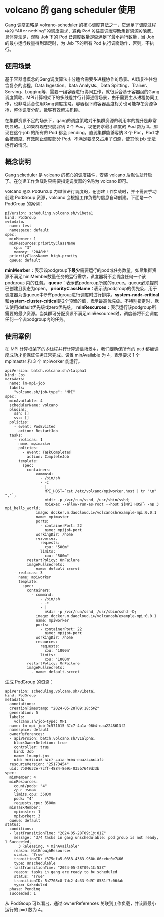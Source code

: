 # volcano 的 gang scheduler 使用

Gang 调度策略是 volcano-scheduler 的核心调度算法之一，它满足了调度过程中的 “All or nothing” 的调度需求，避免 Pod 的任意调度导致集群资源的浪费。具体算法是，观察 Job 下的 Pod 已调度数量是否满足了最小运行数量，当 Job 的最小运行数量得到满足时，为 Job 下的所有 Pod 执行调度动作，否则，不执行。


## 使用场景

基于容器组概念的Gang调度算法十分适合需要多进程协作的场景。AI场景往往包含复杂的流程，Data Ingestion、Data Analysts、Data Splitting、Trainer、Serving、Logging等，需要一组容器进行协同工作，就很适合基于容器组的Gang调度策略。MPI计算框架下的多线程并行计算通信场景，由于需要主从进程协同工作，也非常适合使用Gang调度策略。容器组下的容器高度相关也可能存在资源争抢，整体调度分配，能够有效解决死锁。

在集群资源不足的场景下，gang的调度策略对于集群资源的利用率的提升是非常明显的。比如集群现在只能容纳 2 个 Pod，现在要求最小调度的 Pod 数为 3。那现在这个 job 的所有的 Pod 都会 pending，直到集群能够容纳 3 个 Pod，Pod 才会被调度。有效防止调度部分 Pod，不满足要求又占用了资源，使其他 job 无法运行的情况。

## 概念说明
Gang scheduler 是 volcano 的核心的调度插件，安装 volcano 后默认就开启了。在创建工作负载时只需要指定调度器的名称为 volcano 即可。

volcano 是以 PodGroup 为单位进行调度的，在创建工作负载时，并不需要手动创建 PodGroup 资源，volcano 会根据工作负载的信息自动创建。下面是一个 PodGroup 的案例：

```
piVersion: scheduling.volcano.sh/v1beta1
kind: PodGroup
metadata:
  name: test
  namespace: default
spec:
  minMember: 1
  minResources:priorityClassName
    cpu: "3"
    memory: "2048Mi"
  priorityClassName: high-prority
  queue: default
```
 **minMember**：表示该podgroup下**最少**需要运行的pod或任务数量。如果集群资源不满足miniMember数量任务的运行需求，调度器将不会调度任何一个该podgroup 内的任务。
**queue**：表示该podgroup所属的queue。queue必须提前已创建且状态为open。
**priorityClassName**：表示该podgroup的优先级，用于调度器为该queue中所有podgroup进行调度时进行排序。**system-node-critical**和**system-cluster-critical**是2个预留的值，表示最高优先级。不特别指定时，默认使用default优先级或zero优先级。
**minResources**：表示运行该podgroup所需要的最少资源。当集群可分配资源不满足minResources时，调度器将不会调度任何一个该podgroup内的任务。

## 使用案例

在 MPI 计算框架下的多线程并行计算通信场景中，我们要确保所有的 pod 都能调度成功才能保证任务正常完成。设置 minAvailable 为 4，表示要求 1 个 mpimaster 和 3 个 mpiworker 能运行。

```
apiVersion: batch.volcano.sh/v1alpha1
kind: Job
metadata:
  name: lm-mpi-job
  labels:
    "volcano.sh/job-type": "MPI"
spec:
  minAvailable: 4
  schedulerName: volcano
  plugins:
    ssh: []
    svc: []
  policies:
    - event: PodEvicted
      action: RestartJob
  tasks:
    - replicas: 1
      name: mpimaster
      policies:
        - event: TaskCompleted
          action: CompleteJob
      template:
        spec:
          containers:
            - command:
                - /bin/sh
                - -c
                - |
                  MPI_HOST=`cat /etc/volcano/mpiworker.host | tr "\n" ","`;
                  mkdir -p /var/run/sshd; /usr/sbin/sshd;
                  mpiexec --allow-run-as-root --host ${MPI_HOST} -np 3 mpi_hello_world;
              image: docker.m.daocloud.io/volcanosh/example-mpi:0.0.1
              name: mpimaster
              ports:
                - containerPort: 22
                  name: mpijob-port
              workingDir: /home
              resources:
                requests:
                  cpu: "500m"
                limits:
                  cpu: "500m"
          restartPolicy: OnFailure
          imagePullSecrets:
            - name: default-secret
    - replicas: 3
      name: mpiworker
      template:
        spec:
          containers:
            - command:
                - /bin/sh
                - -c
                - |
                  mkdir -p /var/run/sshd; /usr/sbin/sshd -D;
              image: docker.m.daocloud.io/volcanosh/example-mpi:0.0.1
              name: mpiworker
              ports:
                - containerPort: 22
                  name: mpijob-port
              workingDir: /home
              resources:
                requests:
                  cpu: "1000m"
                limits:
                  cpu: "1000m"
          restartPolicy: OnFailure
          imagePullSecrets:
            - name: default-secret
```



生成 PodGroup 的资源：

```
apiVersion: scheduling.volcano.sh/v1beta1
kind: PodGroup
metadata:
  annotations:
  creationTimestamp: "2024-05-28T09:18:50Z"
  generation: 5
  labels:
    volcano.sh/job-type: MPI
  name: lm-mpi-job-9c571015-37c7-4a1a-9604-eaa2248613f2
  namespace: default
  ownerReferences:
  - apiVersion: batch.volcano.sh/v1alpha1
    blockOwnerDeletion: true
    controller: true
    kind: Job
    name: lm-mpi-job
    uid: 9c571015-37c7-4a1a-9604-eaa2248613f2
  resourceVersion: "25173454"
  uid: 7b04632e-7cff-4884-8e9a-035b7649d33b
spec:
  minMember: 4
  minResources:
    count/pods: "4"
    cpu: 3500m
    limits.cpu: 3500m
    pods: "4"
    requests.cpu: 3500m
  minTaskMember:
    mpimaster: 1
    mpiworker: 3
  queue: default
status:
  conditions:
  - lastTransitionTime: "2024-05-28T09:19:01Z"
    message: '3/4 tasks in gang unschedulable: pod group is not ready, 1 Succeeded,
      3 Releasing, 4 minAvailable'
    reason: NotEnoughResources
    status: "True"
    transitionID: f875efa5-0358-4363-9300-06cebc0e7466
    type: Unschedulable
  - lastTransitionTime: "2024-05-28T09:18:53Z"
    reason: tasks in gang are ready to be scheduled
    status: "True"
    transitionID: 5a7708c8-7d42-4c33-9d97-0581f7c06dab
    type: Scheduled
  phase: Pending
  succeeded: 1
```
从 PodGroup 可以看出，通过 ownerReferences 关联到工作负载，并设置最小运行的 pod 数为 4。

